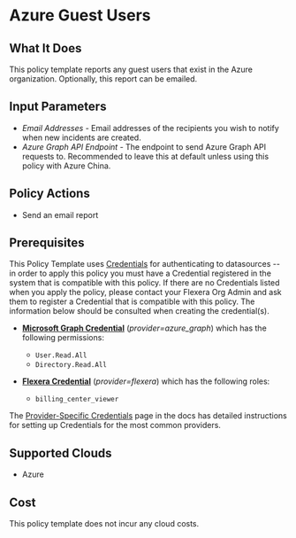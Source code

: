 # Azure Guest Users

## What It Does

This policy template reports any guest users that exist in the Azure organization. Optionally, this report can be emailed.

## Input Parameters

- *Email Addresses* - Email addresses of the recipients you wish to notify when new incidents are created.
- *Azure Graph API Endpoint* - The endpoint to send Azure Graph API requests to. Recommended to leave this at default unless using this policy with Azure China.

## Policy Actions

- Send an email report

## Prerequisites

This Policy Template uses [Credentials](https://docs.flexera.com/flexera/EN/Automation/ManagingCredentialsExternal.htm) for authenticating to datasources -- in order to apply this policy you must have a Credential registered in the system that is compatible with this policy. If there are no Credentials listed when you apply the policy, please contact your Flexera Org Admin and ask them to register a Credential that is compatible with this policy. The information below should be consulted when creating the credential(s).

- [**Microsoft Graph Credential**](https://docs.flexera.com/flexera/EN/Automation/ProviderCredentials.htm#automationadmin_1982464505_1121576) (*provider=azure_graph*) which has the following permissions:
  - `User.Read.All`
  - `Directory.Read.All`

- [**Flexera Credential**](https://docs.flexera.com/flexera/EN/Automation/ProviderCredentials.htm) (*provider=flexera*) which has the following roles:
  - `billing_center_viewer`

The [Provider-Specific Credentials](https://docs.flexera.com/flexera/EN/Automation/ProviderCredentials.htm) page in the docs has detailed instructions for setting up Credentials for the most common providers.

## Supported Clouds

- Azure

## Cost

This policy template does not incur any cloud costs.
